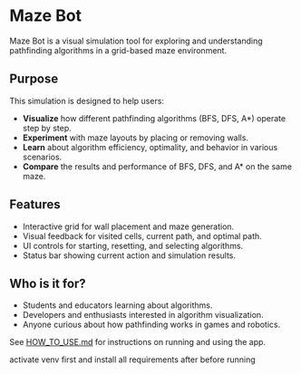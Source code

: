 # Maze Bot

Maze Bot is a visual simulation tool for exploring and understanding pathfinding algorithms in a grid-based maze environment.

## Purpose

This simulation is designed to help users:
- **Visualize** how different pathfinding algorithms (BFS, DFS, A*) operate step by step.
- **Experiment** with maze layouts by placing or removing walls.
- **Learn** about algorithm efficiency, optimality, and behavior in various scenarios.
- **Compare** the results and performance of BFS, DFS, and A* on the same maze.

## Features

- Interactive grid for wall placement and maze generation.
- Visual feedback for visited cells, current path, and optimal path.
- UI controls for starting, resetting, and selecting algorithms.
- Status bar showing current action and simulation results.

## Who is it for?

- Students and educators learning about algorithms.
- Developers and enthusiasts interested in algorithm visualization.
- Anyone curious about how pathfinding works in games and robotics.

See [HOW_TO_USE.md](HOW_TO_USE.md) for instructions on running and using the app.

activate venv first and install all requirements after before running
